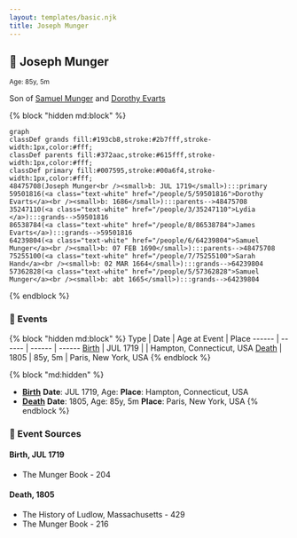 ```yaml
---
layout: templates/basic.njk
title: Joseph Munger
---
```

## 🔵 Joseph Munger
<small>Age: 85y, 5m</small>

Son of [Samuel Munger](/people/6/64239804) and [Dorothy Evarts](/people/5/59501816)

{% block "hidden md:block" %}
```mermaid
graph
classDef grands fill:#193cb8,stroke:#2b7fff,stroke-width:1px,color:#fff;
classDef parents fill:#372aac,stroke:#615fff,stroke-width:1px,color:#fff;
classDef primary fill:#007595,stroke:#00a6f4,stroke-width:1px,color:#fff;
48475708(Joseph Munger<br /><small>b: JUL 1719</small>):::primary
59501816(<a class="text-white" href="/people/5/59501816">Dorothy Evarts</a><br /><small>b: 1686</small>):::parents-->48475708
35247110(<a class="text-white" href="/people/3/35247110">Lydia </a>):::grands-->59501816
86538784(<a class="text-white" href="/people/8/86538784">James Evarts</a>):::grands-->59501816
64239804(<a class="text-white" href="/people/6/64239804">Samuel Munger</a><br /><small>b: 07 FEB 1690</small>):::parents-->48475708
75255100(<a class="text-white" href="/people/7/75255100">Sarah Hand</a><br /><small>b: 02 MAR 1664</small>):::grands-->64239804
57362828(<a class="text-white" href="/people/5/57362828">Samuel Munger</a><br /><small>b: abt 1665</small>):::grands-->64239804
```
{% endblock %}

### 📆 Events

{% block "hidden md:block" %}
Type | Date | Age at Event | Place
------ | ------ | ------ | ------
[Birth](#event-event-2) | JUL 1719 |  | Hampton, Connecticut, USA
[Death](#event-event-3) | 1805 | 85y, 5m | Paris, New York, USA
{% endblock %}

{% block "md:hidden" %}
- **[Birth](#event-event-2)**
**Date**: JUL 1719, Age:
**Place**: Hampton, Connecticut, USA
- **[Death](#event-event-3)**
**Date**: 1805, Age: 85y, 5m
**Place**: Paris, New York, USA
{% endblock %}

### 📰 Event Sources

#### <a id="event-event-2"></a> Birth, JUL 1719
* The Munger Book  - 204

#### <a id="event-event-3"></a> Death, 1805
* The History of Ludlow, Massachusetts  - 429
* The Munger Book  - 216